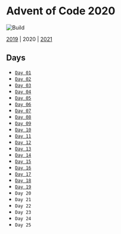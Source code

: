 # Advent of Code 2020

![Build](https://github.com/adamjhc/advent-of-code-2020/workflows/Build/badge.svg)

[2019](https://github.com/adamjhc/advent-of-code-2019) | 2020 | [2021](https://github.com/adamjhc/advent-of-code-2021)

## Days

- [`Day 01`](./day-01)
- [`Day 02`](./day-02)
- [`Day 03`](./day-03)
- [`Day 04`](./day-04)
- [`Day 05`](./day-05)
- [`Day 06`](./day-06)
- [`Day 07`](./day-07)
- [`Day 08`](./day-08)
- [`Day 09`](./day-09)
- [`Day 10`](./day-10)
- [`Day 11`](./day-11)
- [`Day 12`](./day-12)
- [`Day 13`](./day-13)
- [`Day 14`](./day-14)
- [`Day 15`](./day-15)
- [`Day 16`](./day-16)
- [`Day 17`](./day-17)
- [`Day 18`](./day-18)
- [`Day 19`](./day-19)
- `Day 20`
- `Day 21`
- `Day 22`
- `Day 23`
- `Day 24`
- `Day 25`
